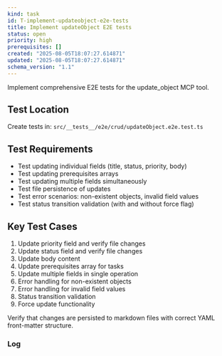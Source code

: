 ```yaml
---
kind: task
id: T-implement-updateobject-e2e-tests
title: Implement updateObject E2E tests
status: open
priority: high
prerequisites: []
created: "2025-08-05T18:07:27.614871"
updated: "2025-08-05T18:07:27.614871"
schema_version: "1.1"
---
```


Implement comprehensive E2E tests for the update_object MCP tool.

## Test Location

Create tests in: `src/__tests__/e2e/crud/updateObject.e2e.test.ts`

## Test Requirements

- Test updating individual fields (title, status, priority, body)
- Test updating prerequisites arrays
- Test updating multiple fields simultaneously
- Test file persistence of updates
- Test error scenarios: non-existent objects, invalid field values
- Test status transition validation (with and without force flag)

## Key Test Cases

1. Update priority field and verify file changes
2. Update status field and verify file changes
3. Update body content
4. Update prerequisites array for tasks
5. Update multiple fields in single operation
6. Error handling for non-existent objects
7. Error handling for invalid field values
8. Status transition validation
9. Force update functionality

Verify that changes are persisted to markdown files with correct YAML front-matter structure.

### Log
